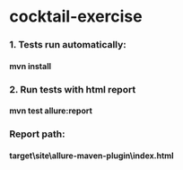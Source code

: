 # cocktail-exercise

### 1. Tests run automatically:
#### mvn install

### 2. Run tests with html report 
#### mvn test allure:report
### Report path:
#### target\site\allure-maven-plugin\index.html